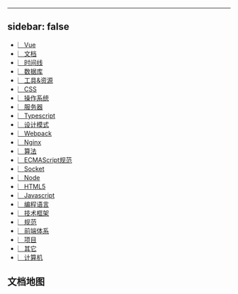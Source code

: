 
---
sidebar: false
---

<div class="root-children block-main">

- [︳Vue](/vue)
- [︳文档](/docs)
- [︳时间线](/timeline)
- [︳数据库](/database)
- [︳工具&资源](/tools)
- [︳CSS](/css)
- [︳操作系统](/system)
- [︳服务器](/server)
- [︳Typescript](/typescript)
- [︳设计模式](/designPattern)
- [︳Webpack](/webpack)
- [︳Nginx](/nginx)
- [︳算法](/algorithm)
- [︳ECMAScript规范](/ecma)
- [︳Socket](/socket)
- [︳Node](/node)
- [︳HTML5](/html5)
- [︳Javascript](/javascript)
- [︳编程语言](/programmingLanguage)
- [︳技术框架](/framework)
- [︳规范](/standard)
- [︳前端体系](/frontend)
- [︳项目](/projects)
- [︳其它](/other)
- [︳计算机](/computer)

</div>

## 文档地图
